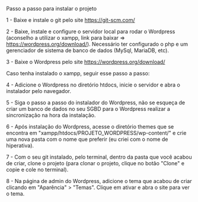 Passo a passo para instalar o projeto

1 - Baixe e instale o git pelo site https://git-scm.com/

2 - Baixe, instale e configure o servidor local para rodar o Wordpress (aconselho a utilizar o xampp, link para baixar => https://wordpress.org/download/). Necessário ter configurado o php e um gerenciador de sistema de banco de dados (MySql, MariaDB, etc).

3 - Baixe o Wordpress pelo site https://wordpress.org/download/

Caso tenha instalado o xampp, seguir esse passo a passo:

4 - Adicione o Wordpress no diretório htdocs, inicie o servidor e abra o instalador pelo navegador.

5 - Siga o passo a passo do instalador do Wordpress, não se esqueça de criar um banco de dados no seu SGBD para o Wordpress realizar a sincronização na hora da instalação.

6 - Após instalação do Wordpress, acesse o diretório themes que se encontra em "xampp/htdocs/PROJETO_WORDPRESS/wp-content/" e crie uma nova pasta com o nome que preferir (eu criei com o nome de hiperativa).

7 - Com o seu git instalado, pelo terminal, dentro da pasta que você acabou de criar, clone o projeto (para clonar o projeto, clique no botão "Clone" e copie e cole no terminal).

8 - Na página de admin do Wordpress, adicione o tema que acabou de criar clicando em "Aparência" > "Temas". Clique em ativar e abra o site para ver o tema.
